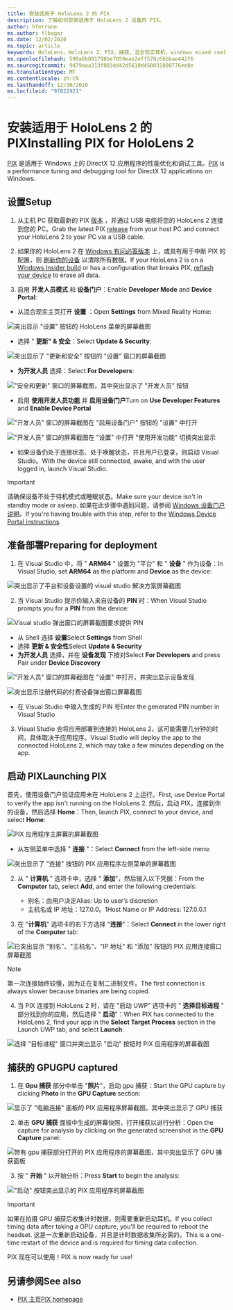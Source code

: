 ```yaml
---
title: 安装适用于 HoloLens 2 的 PIX
description: 了解如何安装适用于 HoloLens 2 设备的 PIX。
author: hferrone
ms.author: flbagar
ms.date: 12/02/2020
ms.topic: article
keywords: HoloLens，HoloLens 2，PIX，捕获，混合现实耳机，windows mixed reality 耳机，虚拟现实耳机
ms.openlocfilehash: 598a6b891798be7059eae2eff578c6bbbae442f6
ms.sourcegitcommit: 9d79aaa313f003dd42d5610d458031890776ee8e
ms.translationtype: MT
ms.contentlocale: zh-CN
ms.lasthandoff: 12/30/2020
ms.locfileid: "97822921"
---
```

# <a name="installing-pix-for-hololens-2"></a><span data-ttu-id="5c747-104">安装适用于 HoloLens 2 的 PIX</span><span class="sxs-lookup"><span data-stu-id="5c747-104">Installing PIX for HoloLens 2</span></span>

<span data-ttu-id="5c747-105">[PIX](https://devblogs.microsoft.com/pix) 是适用于 Windows 上的 DirectX 12 应用程序的性能优化和调试工具。</span><span class="sxs-lookup"><span data-stu-id="5c747-105">[PIX](https://devblogs.microsoft.com/pix) is a performance tuning and debugging tool for DirectX 12 applications on Windows.</span></span> 

## <a name="setup"></a><span data-ttu-id="5c747-106">设置</span><span class="sxs-lookup"><span data-stu-id="5c747-106">Setup</span></span>

1. <span data-ttu-id="5c747-107">从主机 PC 获取最新的 PIX [版本]( https://devblogs.microsoft.com/pix/download) ，并通过 USB 电缆将您的 HoloLens 2 连接到您的 PC。</span><span class="sxs-lookup"><span data-stu-id="5c747-107">Grab the latest PIX [release]( https://devblogs.microsoft.com/pix/download) from your host PC and connect your HoloLens 2 to your PC via a USB cable.</span></span>

2. <span data-ttu-id="5c747-108">如果你的 HoloLens 2 在 [Windows 有问必答版本](https://insider.windows.com) 上，或具有用于中断 PIX 的配置，则  [刷新你的设备](https://docs.microsoft.com/hololens/hololens-recovery) 以清除所有数据。</span><span class="sxs-lookup"><span data-stu-id="5c747-108">If your HoloLens 2 is on a [Windows Insider build](https://insider.windows.com) or has a configuration that breaks PIX,  [reflash your device](https://docs.microsoft.com/hololens/hololens-recovery) to erase all data.</span></span>

3. <span data-ttu-id="5c747-109">启用 **开发人员模式** 和 **设备门户**：</span><span class="sxs-lookup"><span data-stu-id="5c747-109">Enable **Developer Mode** and **Device Portal**:</span></span>

* <span data-ttu-id="5c747-110">从混合现实主页打开 **设置** ：</span><span class="sxs-lookup"><span data-stu-id="5c747-110">Open **Settings** from Mixed Reality Home:</span></span>

![突出显示 "设置" 按钮的 HoloLens 菜单的屏幕截图](images/pix-img-01.jpg)

* <span data-ttu-id="5c747-112">选择 " **更新" & 安全**：</span><span class="sxs-lookup"><span data-stu-id="5c747-112">Select **Update & Security**:</span></span>

![突出显示了 "更新和安全" 按钮的 "设置" 窗口的屏幕截图](images/pix-img-02.jpg)

* <span data-ttu-id="5c747-114">**为开发人员** 选择：</span><span class="sxs-lookup"><span data-stu-id="5c747-114">Select **For Developers**:</span></span>

!["安全和更新" 窗口的屏幕截图，其中突出显示了 "开发人员" 按钮](images/pix-img-03.jpg)

* <span data-ttu-id="5c747-116">启用 **使用开发人员功能** 并 **启用设备门户**</span><span class="sxs-lookup"><span data-stu-id="5c747-116">Turn on **Use Developer Features** and **Enable Device Portal**</span></span>

!["开发人员" 窗口的屏幕截图在 "启用设备门户" 按钮的 "设置" 中打开](images/pix-img-04.jpg)

!["开发人员" 窗口的屏幕截图在 "设置" 中打开 "使用开发功能" 切换突出显示](images/pix-img-05.jpg)

* <span data-ttu-id="5c747-119">如果设备仍处于连接状态、处于唤醒状态，并且用户已登录，则启动 Visual Studio。</span><span class="sxs-lookup"><span data-stu-id="5c747-119">With the device still connected, awake, and with the user logged in, launch Visual Studio.</span></span>

> [!IMPORTANT]
> <span data-ttu-id="5c747-120">请确保设备不处于待机模式或睡眠状态。</span><span class="sxs-lookup"><span data-stu-id="5c747-120">Make sure your device isn't in standby mode or asleep.</span></span> <span data-ttu-id="5c747-121">如果在此步骤中遇到问题，请参阅 [Windows 设备门户说明](https://docs.microsoft.com/windows/mixed-reality/develop/platform-capabilities-and-apis/using-the-windows-device-portal)。</span><span class="sxs-lookup"><span data-stu-id="5c747-121">If you're having trouble with this step, refer to the [Windows Device Portal instructions](https://docs.microsoft.com/windows/mixed-reality/develop/platform-capabilities-and-apis/using-the-windows-device-portal).</span></span>

## <a name="preparing-for-deployment"></a><span data-ttu-id="5c747-122">准备部署</span><span class="sxs-lookup"><span data-stu-id="5c747-122">Preparing for deployment</span></span>

1. <span data-ttu-id="5c747-123">在 Visual Studio 中，将 " **ARM64** " 设置为 "平台" 和 " **设备** " 作为设备：</span><span class="sxs-lookup"><span data-stu-id="5c747-123">In Visual Studio, set **ARM64** as the platform and **Device** as the device:</span></span>

![突出显示了平台和设备设置的 visual studio 解决方案屏幕截图](images/pix-img-06.png)

2. <span data-ttu-id="5c747-125">当 Visual Studio 提示你输入来自设备的 **PIN** 时：</span><span class="sxs-lookup"><span data-stu-id="5c747-125">When Visual Studio prompts you for a **PIN** from the device:</span></span>

![Visual studio 弹出窗口的屏幕截图要求提供 PIN](images/pix-img-07.png)

* <span data-ttu-id="5c747-127">从 Shell 选择 **设置**</span><span class="sxs-lookup"><span data-stu-id="5c747-127">Select **Settings** from Shell</span></span>
* <span data-ttu-id="5c747-128">选择 **更新 & 安全性**</span><span class="sxs-lookup"><span data-stu-id="5c747-128">Select **Update & Security**</span></span>
* <span data-ttu-id="5c747-129">**为开发人员** 选择，并在 **设备发现** 下按对</span><span class="sxs-lookup"><span data-stu-id="5c747-129">Select **For Developers** and press Pair under **Device Discovery**</span></span> 

!["开发人员" 窗口的屏幕截图在 "设置" 中打开，并突出显示设备发现](images/pix-img-08.jpg)

![突出显示注册代码的付费设备弹出窗口屏幕截图](images/pix-img-09.jpg)

* <span data-ttu-id="5c747-132">在 Visual Studio 中输入生成的 PIN 号</span><span class="sxs-lookup"><span data-stu-id="5c747-132">Enter the generated PIN number in Visual Studio</span></span>

3. <span data-ttu-id="5c747-133">Visual Studio 会将应用部署到连接的 HoloLens 2，这可能需要几分钟的时间，具体取决于应用程序。</span><span class="sxs-lookup"><span data-stu-id="5c747-133">Visual Studio will deploy the app to the connected HoloLens 2, which may take a few minutes depending on the app.</span></span>

## <a name="launching-pix"></a><span data-ttu-id="5c747-134">启动 PIX</span><span class="sxs-lookup"><span data-stu-id="5c747-134">Launching PIX</span></span>

<span data-ttu-id="5c747-135">首先，使用设备门户验证应用未在 HoloLens 2 上运行。</span><span class="sxs-lookup"><span data-stu-id="5c747-135">First, use Device Portal to verify the app isn't running on the HoloLens 2.</span></span> <span data-ttu-id="5c747-136">然后，启动 PIX，连接到你的设备，然后选择 **Home**：</span><span class="sxs-lookup"><span data-stu-id="5c747-136">Then, launch PIX, connect to your device, and select **Home**:</span></span>

![PIX 应用程序主屏幕的屏幕截图](images/pix-img-10.png)

* <span data-ttu-id="5c747-138">从左侧菜单中选择 " **连接** "：</span><span class="sxs-lookup"><span data-stu-id="5c747-138">Select **Connect** from the left-side menu:</span></span>

![突出显示了 "连接" 按钮的 PIX 应用程序左侧菜单的屏幕截图](images/pix-img-11.png)

2. <span data-ttu-id="5c747-140">从 " **计算机** " 选项卡中，选择 " **添加**"，然后输入以下凭据：</span><span class="sxs-lookup"><span data-stu-id="5c747-140">From the **Computer** tab, select **Add**, and enter the following credentials:</span></span>
    * <span data-ttu-id="5c747-141">别名：由用户决定</span><span class="sxs-lookup"><span data-stu-id="5c747-141">Alias: Up to user’s discretion</span></span>
    * <span data-ttu-id="5c747-142">主机名或 IP 地址：127.0.0。1</span><span class="sxs-lookup"><span data-stu-id="5c747-142">Host Name or IP Address: 127.0.0.1</span></span>

3. <span data-ttu-id="5c747-143">在 "**计算机**" 选项卡的右下方选择 "**连接**"：</span><span class="sxs-lookup"><span data-stu-id="5c747-143">Select **Connect** in the lower right of the **Computer** tab:</span></span>

![已突出显示 "别名"、"主机名"、"IP 地址" 和 "添加" 按钮的 PIX 应用连接窗口屏幕截图](images/pix-img-12.png)

> [!NOTE]
> <span data-ttu-id="5c747-145">第一次连接始终较慢，因为正在复制二进制文件。</span><span class="sxs-lookup"><span data-stu-id="5c747-145">The first connection is always slower because binaries are being copied.</span></span>

4. <span data-ttu-id="5c747-146">当 PIX 连接到 HoloLens 2 时，请在 "启动 UWP" 选项卡的 " **选择目标进程** " 部分找到你的应用，然后选择 " **启动**"：</span><span class="sxs-lookup"><span data-stu-id="5c747-146">When PIX has connected to the HoloLens 2, find your app in the **Select Target Process** section in the Launch UWP tab, and select **Launch**:</span></span>

![选择 "目标进程" 窗口并突出显示 "启动" 按钮时 PIX 应用程序的屏幕截图](images/pix-img-13.png)

## <a name="gpu-captured"></a><span data-ttu-id="5c747-148">捕获的 GPU</span><span class="sxs-lookup"><span data-stu-id="5c747-148">GPU captured</span></span>

1. <span data-ttu-id="5c747-149">在 **Gpu 捕获** 部分中单击 "**照片**"，启动 gpu 捕获：</span><span class="sxs-lookup"><span data-stu-id="5c747-149">Start the GPU capture by clicking **Photo** in the **GPU Capture** section:</span></span>

![显示了 "电脑连接" 面板的 PIX 应用程序屏幕截图，其中突出显示了 GPU 捕获](images/pix-img-14.png)

2. <span data-ttu-id="5c747-151">单击 **GPU 捕获** 面板中生成的屏幕快照，打开捕获以进行分析：</span><span class="sxs-lookup"><span data-stu-id="5c747-151">Open the capture for analysis by clicking on the generated screenshot in the **GPU Capture** panel:</span></span>

![带有 gpu 捕获部分打开的 PIX 应用程序的屏幕截图，其中突出显示了 GPU 捕获面板](images/pix-img-15.png)

3. <span data-ttu-id="5c747-153">按 " **开始** " 以开始分析：</span><span class="sxs-lookup"><span data-stu-id="5c747-153">Press **Start** to begin the analysis:</span></span>

!["启动" 按钮突出显示的 PIX 应用程序的屏幕截图](images/pix-img-16.png)

> [!IMPORTANT]
> <span data-ttu-id="5c747-155">如果在拍摄 GPU 捕获后收集计时数据，则需要重新启动耳机。</span><span class="sxs-lookup"><span data-stu-id="5c747-155">If you collect timing data after taking a GPU capture, you'll be required to reboot the headset.</span></span> <span data-ttu-id="5c747-156">这是一次重新启动设备，并且是计时数据收集所必需的。</span><span class="sxs-lookup"><span data-stu-id="5c747-156">This is a one-time restart of the device and is required for timing data collection.</span></span>

<span data-ttu-id="5c747-157">PIX 现在可以使用！</span><span class="sxs-lookup"><span data-stu-id="5c747-157">PIX is now ready for use!</span></span>

## <a name="see-also"></a><span data-ttu-id="5c747-158">另请参阅</span><span class="sxs-lookup"><span data-stu-id="5c747-158">See also</span></span>
* [<span data-ttu-id="5c747-159">PIX 主页</span><span class="sxs-lookup"><span data-stu-id="5c747-159">PIX homepage</span></span>](https://devblogs.microsoft.com/pix)